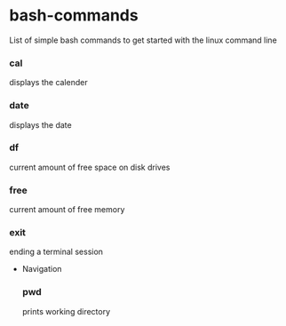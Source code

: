 # bash-commands
List of simple bash commands to get started with the linux command line

### cal
displays the calender
### date
displays the date
### df 
current amount of free space on disk drives
### free
current amount of free memory 
### exit 
ending a terminal session

* Navigation 
	### pwd 
	prints working directory
